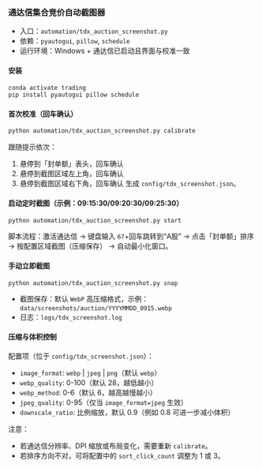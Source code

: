 ### 通达信集合竞价自动截图器

- 入口：`automation/tdx_auction_screenshot.py`
- 依赖：`pyautogui`, `pillow`, `schedule`
- 运行环境：Windows + 通达信已启动且界面与校准一致

#### 安装
```bash
conda activate trading
pip install pyautogui pillow schedule
```

#### 首次校准（回车确认）
```bash
python automation/tdx_auction_screenshot.py calibrate
```
跟随提示依次：
1) 悬停到「封单额」表头，回车确认
2) 悬停到截图区域左上角，回车确认
3) 悬停到截图区域右下角，回车确认
生成 `config/tdx_screenshot.json`。

#### 启动定时截图（示例：09:15:30/09:20:30/09:25:30）
```bash
python automation/tdx_auction_screenshot.py start
```
脚本流程：激活通达信 → 键盘输入 `67`+回车跳转到“A股” → 点击「封单额」排序 → 按配置区域截图（压缩保存） → 自动最小化窗口。

#### 手动立即截图
```bash
python automation/tdx_auction_screenshot.py snap
```

- 截图保存：默认 `WebP` 高压缩格式，示例：`data/screenshots/auction/YYYYMMDD_0915.webp`
- 日志：`logs/tdx_screenshot.log`

#### 压缩与体积控制
配置项（位于 `config/tdx_screenshot.json`）：
- `image_format`: `webp` | `jpeg` | `png`（默认 `webp`）
- `webp_quality`: 0-100（默认 28，越低越小）
- `webp_method`: 0-6（默认 6，越高越慢越小）
- `jpeg_quality`: 0-95（仅当 `image_format=jpeg` 生效）
- `downscale_ratio`: 比例缩放，默认 0.9（例如 0.8 可进一步减小体积）

注意：
- 若通达信分辨率、DPI 缩放或布局变化，需要重新 `calibrate`。
- 若排序方向不对，可将配置中的 `sort_click_count` 调整为 1 或 3。 